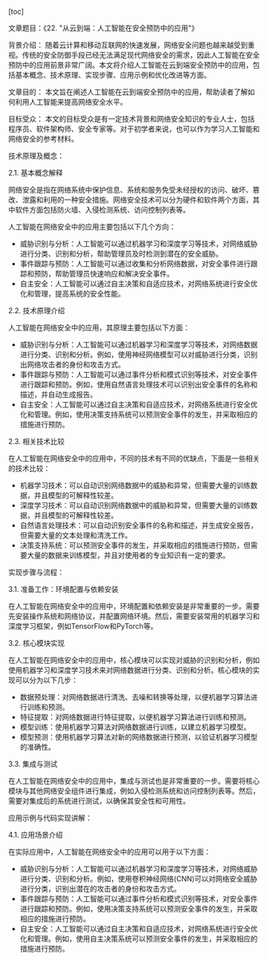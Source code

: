 
[toc]                    
                
                
文章题目：《22. "从云到端：人工智能在安全预防中的应用"》

背景介绍：
随着云计算和移动互联网的快速发展，网络安全问题也越来越受到重视。传统的安全防御手段已经无法满足现代网络安全的需求，因此人工智能在安全预防中的应用前景非常广阔。本文将介绍人工智能在云到端安全预防中的应用，包括基本概念、技术原理、实现步骤、应用示例和优化改进等方面。

文章目的：
本文旨在阐述人工智能在云到端安全预防中的应用，帮助读者了解如何利用人工智能来提高网络安全水平。

目标受众：
本文的目标受众是有一定技术背景和网络安全知识的专业人士，包括程序员、软件架构师、安全专家等。对于初学者来说，也可以作为学习人工智能和网络安全的参考材料。

技术原理及概念：

2.1. 基本概念解释

网络安全是指在网络系统中保护信息、系统和服务免受未经授权的访问、破坏、篡改、泄露和利用的一种安全措施。网络安全技术可以分为硬件和软件两个方面，其中软件方面包括防火墙、入侵检测系统、访问控制列表等。

人工智能在网络安全中的应用主要包括以下几个方向：

- 威胁识别与分析：人工智能可以通过机器学习和深度学习等技术，对网络威胁进行分类、识别和分析，帮助管理员及时检测到潜在的安全威胁。
- 事件跟踪与预防：人工智能可以通过收集和分析网络数据，对安全事件进行跟踪和预防，帮助管理员快速响应和解决安全事件。
- 自主安全：人工智能可以通过自主决策和自适应技术，对网络系统进行安全优化和管理，提高系统的安全性能。

2.2. 技术原理介绍

人工智能在网络安全中的应用，其原理主要包括以下方面：

- 威胁识别与分析：人工智能可以通过机器学习和深度学习等技术，对网络数据进行分类、识别和分析。例如，使用神经网络模型可以对威胁进行分类，识别出网络攻击者的身份和攻击方式。
- 事件跟踪与预防：人工智能可以通过事件分析和模式识别等技术，对安全事件进行跟踪和预防。例如，使用自然语言处理技术可以识别出安全事件的名称和描述，并自动生成报告。
- 自主安全：人工智能可以通过自主决策和自适应技术，对网络系统进行安全优化和管理。例如，使用决策支持系统可以预测安全事件的发生，并采取相应的措施进行预防。

2.3. 相关技术比较

在人工智能在网络安全中的应用中，不同的技术有不同的优缺点，下面是一些相关的技术比较：

- 机器学习技术：可以自动识别网络数据中的威胁和异常，但需要大量的训练数据，并且模型的可解释性较差。
- 深度学习技术：可以自动识别网络数据中的威胁和异常，但需要大量的训练数据，并且模型的可解释性较差。
- 自然语言处理技术：可以自动识别安全事件的名称和描述，并生成安全报告，但需要大量的文本处理和清洗工作。
- 决策支持系统：可以预测安全事件的发生，并采取相应的措施进行预防，但需要大量的数据来训练模型，并且对使用者的专业知识有一定的要求。

实现步骤与流程：

3.1. 准备工作：环境配置与依赖安装

在人工智能在网络安全中的应用中，环境配置和依赖安装是非常重要的一步。需要先安装操作系统和网络协议，并配置网络环境。然后，需要安装常用的机器学习和深度学习框架，例如TensorFlow和PyTorch等。

3.2. 核心模块实现

在人工智能在网络安全中的应用中，核心模块可以实现对威胁的识别和分析，例如使用机器学习和深度学习技术来对网络数据进行分类、识别和分析。核心模块的实现可以分为以下几步：

- 数据预处理：对网络数据进行清洗、去噪和转换等处理，以便机器学习算法进行训练和预测。
- 特征提取：对网络数据进行特征提取，以便机器学习算法进行训练和预测。
- 模型训练：使用机器学习算法对网络数据进行训练，以建立机器学习模型。
- 模型预测：使用机器学习算法对新的网络数据进行预测，以验证机器学习模型的准确性。

3.3. 集成与测试

在人工智能在网络安全中的应用中，集成与测试也是非常重要的一步。需要将核心模块与其他网络安全组件进行集成，例如入侵检测系统和访问控制列表等。然后，需要对集成后的系统进行测试，以确保其安全性和可用性。

应用示例与代码实现讲解：

4.1. 应用场景介绍

在实际应用中，人工智能在网络安全中的应用可以用于以下方面：

- 威胁识别与分析：人工智能可以通过机器学习和深度学习等技术，对网络威胁进行分类、识别和分析。例如，使用卷积神经网络(CNN)可以对网络安全威胁进行分类，识别出潜在的攻击者的身份和攻击方式。
- 事件跟踪与预防：人工智能可以通过事件分析和模式识别等技术，对安全事件进行跟踪和预防。例如，使用决策支持系统可以预测安全事件的发生，并采取相应的措施进行预防。
- 自主安全：人工智能可以通过自主决策和自适应技术，对网络系统进行安全优化和管理。例如，使用自主决策系统可以预测安全事件的发生，并采取相应的措施进行预防。


